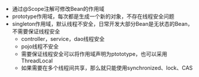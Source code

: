 - 通过@Scope注解可修改Bean的作用域
- prototype作用域，每次都是生成一个新的对象，不存在线程安全问题
- singleton作用域，默认线程不安全，日常开发大部分Bean是无状态的Bean，不需要保证线程安全
	- controller，service，dao线程安全
	- pojo线程不安全
	- 需要保证线程安全可以将作用域声明为ptototype，也可以采用ThreadLocal
	- 如果需要在多个线程间共享，那么就只能使用synchronized、lock、CAS